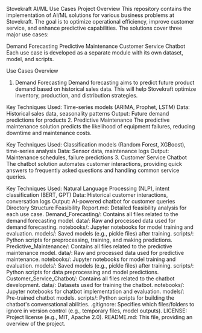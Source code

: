 Stovekraft AI/ML Use Cases
Project Overview
This repository contains the implementation of AI/ML solutions for various business problems at Stovekraft. The goal is to optimize operational efficiency, improve customer service, and enhance predictive capabilities. The solutions cover three major use cases:

Demand Forecasting
Predictive Maintenance
Customer Service Chatbot
Each use case is developed as a separate module with its own dataset, model, and scripts.

Use Cases Overview
1. Demand Forecasting
Demand forecasting aims to predict future product demand based on historical sales data. This will help Stovekraft optimize inventory, production, and distribution strategies.

Key Techniques Used: Time-series models (ARIMA, Prophet, LSTM)
Data: Historical sales data, seasonality patterns
Output: Future demand predictions for products
2. Predictive Maintenance
The predictive maintenance solution predicts the likelihood of equipment failures, reducing downtime and maintenance costs.

Key Techniques Used: Classification models (Random Forest, XGBoost), time-series analysis
Data: Sensor data, maintenance logs
Output: Maintenance schedules, failure predictions
3. Customer Service Chatbot
The chatbot solution automates customer interactions, providing quick answers to frequently asked questions and handling common service queries.

Key Techniques Used: Natural Language Processing (NLP), intent classification (BERT, GPT)
Data: Historical customer interactions, conversation logs
Output: AI-powered chatbot for customer queries
Directory Structure
Feasibility Report.md: Detailed feasibility analysis for each use case.
Demand_Forecasting/: Contains all files related to the demand forecasting model.
data/: Raw and processed data used for demand forecasting.
notebooks/: Jupyter notebooks for model training and evaluation.
models/: Saved models (e.g., pickle files) after training.
scripts/: Python scripts for preprocessing, training, and making predictions.
Predictive_Maintenance/: Contains all files related to the predictive maintenance model.
data/: Raw and processed data used for predictive maintenance.
notebooks/: Jupyter notebooks for model training and evaluation.
models/: Saved models (e.g., pickle files) after training.
scripts/: Python scripts for data preprocessing and model predictions.
Customer_Service_Chatbot/: Contains all files related to the chatbot development.
data/: Datasets used for training the chatbot.
notebooks/: Jupyter notebooks for chatbot implementation and evaluation.
models/: Pre-trained chatbot models.
scripts/: Python scripts for building the chatbot's conversational abilities.
.gitignore: Specifies which files/folders to ignore in version control (e.g., temporary files, model outputs).
LICENSE: Project license (e.g., MIT, Apache 2.0).
README.md: This file, providing an overview of the project.
